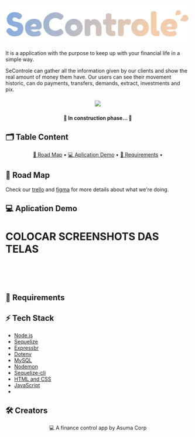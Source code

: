 <div align='center'>
  <img src='https://raw.githubusercontent.com/bonettdreans/Desafio_Neon/835bedd3b91e4e74b171c2bfff677d95b4e1791c/img/logo.svg?token=AV3DJDYS45DQCN3GLDJYFWTBWFHZI'></img>
</div>


<p>It is a application with the purpose to keep up with your financial life in a simple way. </p>
SeControle can gather all the information given by our clients and show the real amount of money them have.
Our users can see their movement historic, can do payments, transfers, demands, extract, investments and pix.


###
<div align='center'>
  <a href='https://github.com/bonettdreans/Desafio_Neon/blob/main/license'><img src='https://img.shields.io/badge/license-MIT-green'></img></a>
</div>

<h4 align='center'> 🚧 In construction phase... 🚧 </h4>

<h2 class='content'>🗂 Table Content</h2>

<p align='center'>
  <a href='#roadMap'>💫 Road Map</a> • 
  <a href='#appDemo'>💻 Aplication Demo</a> • 
  <a href='#req'>🌚 Requirements</a> • 
  <a href='techStack'></a>
</p>

<h2 title='#roadMap'>💫 Road Map</h2>
<p>Check our <a href='https://trello.com/invite/b/wQFMxIHm/9da9a90582b4cbd8fea63bc22165a3fa/kanban-template'>trello</a> 
and <a href='https://www.figma.com/file/3wh0x05etlZMCUfcJMRjwR/Desafio---TT-team-library?node-id=487%3A300'>figma</a> for more details about what we're doing.</p>


<h2 title='#appDemo'>💻 Aplication Demo</h2>
<h1>COLOCAR SCREENSHOTS DAS TELAS</h1>
<h1 align="center">
  <img alt="" title="#" src="" />
</h1>

<h2 title='req'>🌚 Requirements</h2>

<h2 title='techStack'>⚡️ Tech Stack</h2>
<ul>
  <li><a href='https://nodejs.org/'>Node.js</a></li>
  <li><a href='https://sequelize.org/master/'>Sequelize</a></li>
  <li><a href='https://expressjs.com/pt-br/'>Expressbr</a></li>
  <li><a href='https://www.npmjs.com/package/dotenv'>Dotenv</a></li>
  <li><a href='https://www.npmjs.com/package/mysql2'>MySQL</a></li>
  <li><a href='https://www.npmjs.com/package/nodemon'>Nodemon</a></li>
  <li><a href='https://www.npmjs.com/package/sequelize-cli'>Sequelize-cli</a></li>
  <li><a href='https://html.com/'>HTML and CSS</a></li>
  <li><a href='https://www.javascript.com/'>JavaScript</a></li>
  <li><a href=''></a></li>
</ul>

<h2 title='creators'>🛠 Creators</h2



###
<p align='center'>💻 A finance control app by Asuma Corp</p>

